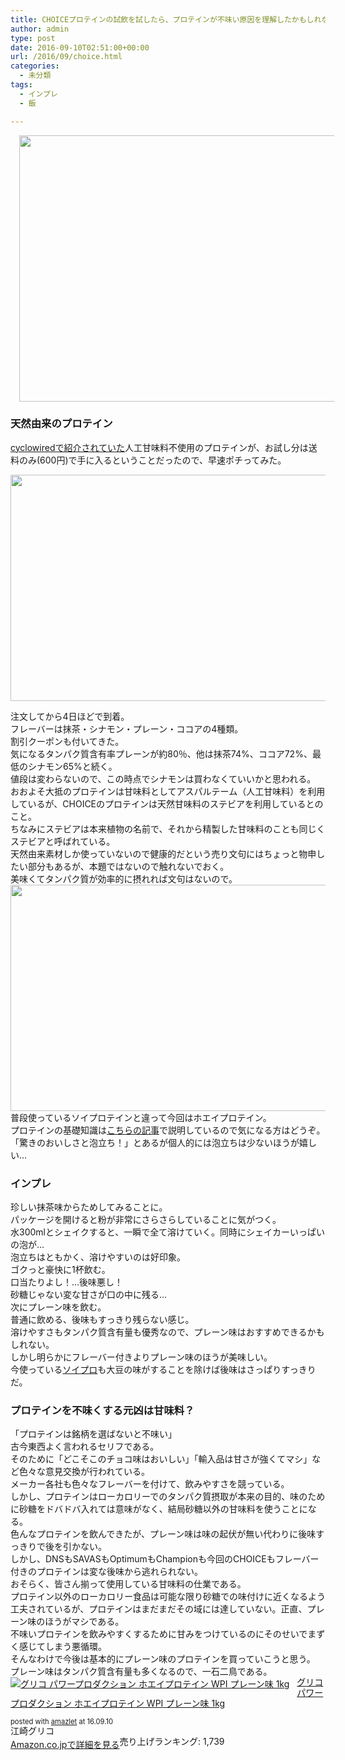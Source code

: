 ```yaml
---
title: CHOICEプロテインの試飲を試したら、プロテインが不味い原因を理解したかもしれない
author: admin
type: post
date: 2016-09-10T02:51:00+00:00
url: /2016/09/choice.html
categories:
  - 未分類
tags:
  - インプレ
  - 飯

---
```

<div class="separator" style="clear: both; text-align: center;">
  <a href="http://www.cyclowired.jp/sites/default/files/images/2016/07/08/CHOICE-GOOOOOLDEN-WHEY007.jpg" imageanchor="1" style="margin-left: 1em; margin-right: 1em;"><img border="0" src="http://www.cyclowired.jp/sites/default/files/images/2016/07/08/CHOICE-GOOOOOLDEN-WHEY007.jpg" height="426" width="640" /></a>
</div>



### 天然由来のプロテイン

<a href="http://www.cyclowired.jp/lifenews/node/203989" target="_blank">cyclowiredで紹介されていた</a>人工甘味料不使用のプロテインが、お試し分は送料のみ(600円)で手に入るということだったので、早速ポチってみた。

<div>
</div>

<div class="separator" style="clear: both; text-align: center;">
  <img border="0" height="362" src="https://blog.gensobunya.net/wp-content/uploads/2016/09/DSC_0142.jpg" width="640" />
</div>

<div>
  </p>

  <div>
  </div>

  <div>
    注文してから4日ほどで到着。
  </div>

  <div>
    フレーバーは抹茶・シナモン・プレーン・ココアの4種類。
  </div>

  <div>
    割引クーポンも付いてきた。
  </div>

  <div>
  </div>

  <div>
    気になるタンパク質含有率プレーンが約80％、他は抹茶74%、ココア72%、最低のシナモン65%と続く。
  </div>

  <div>
    値段は変わらないので、この時点でシナモンは買わなくていいかと思われる。
  </div>

  <div>
  </div>
</div>

<div>
  おおよそ大抵のプロテインは甘味料としてアスパルテーム（人工甘味料）を利用しているが、CHOICEのプロテインは天然甘味料のステビアを利用しているとのこと。
</div>

<div>
  ちなみにステビアは本来植物の名前で、それから精製した甘味料のことも同じくステビアと呼ばれている。
</div>

<div>
</div>

<div>
  天然由来素材しか使っていないので健康的だという売り文句にはちょっと物申したい部分もあるが、本題ではないので触れないでおく。
</div>

<div>
  美味くてタンパク質が効率的に摂れれば文句はないので。
</div>

<div>
</div>

<div class="separator" style="clear: both; text-align: center;">
  <img border="0" height="362" src="https://blog.gensobunya.net/wp-content/uploads/2016/09/DSC_0144.jpg" width="640" />
</div>

<div>
</div>

<div>
  普段使っているソイプロテインと違って今回はホエイプロテイン。
</div>

<div>
  プロテインの基礎知識は<a href="https://blog.gensobunya.net/2016/02/blog-post.html" target="_blank">こちらの記事</a>で説明しているので気になる方はどうぞ。
</div>

<div>
</div>

<div>
  「驚きのおいしさと泡立ち！」とあるが個人的には泡立ちは少ないほうが嬉しい…
</div>

<div>
</div>

### インプレ

<div>
  珍しい抹茶味からためしてみることに。
</div>

<div>
  パッケージを開けると粉が非常にさらさらしていることに気がつく。
</div>

<div>
</div>

<div>
  水300mlとシェイクすると、一瞬で全て溶けていく。同時にシェイカーいっぱいの泡が…
</div>

<div>
  泡立ちはともかく、溶けやすいのは好印象。
</div>

<div>
</div>

<div>
  ゴクっと豪快に1杯飲む。
</div>

<div>
</div>

<div>
</div>

<div>
</div>

<div>
</div>

<div>
</div>

<div>
</div>

<div>
</div>

<div>
</div>

<div>
  口当たりよし！…後味悪し！
</div>

<div>
  砂糖じゃない変な甘さが口の中に残る…
</div>

<div>
</div>

<div>
</div>

<div>
</div>

<div>
</div>

<div>
  次にプレーン味を飲む。
</div>

<div>
</div>

<div>
</div>

<div>
  普通に飲める、後味もすっきり残らない感じ。
</div>

<div>
  溶けやすさもタンパク質含有量も優秀なので、プレーン味はおすすめできるかもしれない。
</div>

<div>
</div>

<div>
  しかし明らかにフレーバー付きよりプレーン味のほうが美味しい。
</div>

<div>
  今使っている<a href="http://amzn.to/2ceAC4l" target="_blank">ソイプロ</a>も大豆の味がすることを除けば後味はさっぱりすっきりだ。
</div>

<div>
</div>

### プロテインを不味くする元凶は甘味料？

<div>
  「プロテインは銘柄を選ばないと不味い」
</div>

<div>
  古今東西よく言われるセリフである。
</div>

<div>
</div>

<div>
  そのために「どこそこのチョコ味はおいしい」「輸入品は甘さが強くてマシ」など色々な意見交換が行われている。
</div>

<div>
</div>

<div>
  メーカー各社も色々なフレーバーを付けて、飲みやすさを競っている。
</div>

<div>
  しかし、プロテインはローカロリーでのタンパク質摂取が本来の目的、味のために砂糖をドバドバ入れては意味がなく、結局砂糖以外の甘味料を使うことになる。
</div>

<div>
</div>

<div>
  色んなプロテインを飲んできたが、プレーン味は味の起伏が無い代わりに後味すっきりで後を引かない。
</div>

<div>
</div>

<div>
  しかし、DNSもSAVASもOptimumもChampionも今回のCHOICEもフレーバー付きのプロテインは変な後味から逃れられない。
</div>

<div>
  おそらく、皆さん揃って使用している甘味料の仕業である。
</div>

<div>
</div>

<div>
  プロテイン以外のローカロリー食品は可能な限り砂糖での味付けに近くなるよう工夫されているが、プロテインはまだまだその域には達していない。正直、プレーン味のほうがマシである。
</div>

<div>
</div>

<div>
  不味いプロテインを飲みやすくするために甘みをつけているのにそのせいでまずく感じてしまう悪循環。
</div>

<div>
</div>

<div>
  そんなわけで今後は基本的にプレーン味のプロテインを買っていこうと思う。
</div>

<div>
  プレーン味はタンパク質含有量も多くなるので、一石二鳥である。
</div>

<div>
</div>

<div>
</div>

<div>
</div>

<div>
</div>

<div>
</div>

<div class="amazlet-box" style="margin-bottom: 0px;">
  <div class="amazlet-image" style="float: left; margin: 0px 12px 1px 0px;">
    <a href="http://www.amazon.co.jp/exec/obidos/ASIN/B004MWQUZG/gensobunya-22/ref=nosim/" name="amazletlink" target="_blank"><img alt="グリコ パワープロダクション ホエイプロテイン WPI プレーン味 1kg" src="https://images-fe.ssl-images-amazon.com/images/I/51qcULvXllL._SL160_.jpg" style="border: none;" /></a>
  </div>

  <div class="amazlet-info" style="line-height: 120%; margin-bottom: 10px;">
    <div class="amazlet-name" style="line-height: 120%; margin-bottom: 10px;">
<a href="http://www.amazon.co.jp/exec/obidos/ASIN/B004MWQUZG/gensobunya-22/ref=nosim/" name="amazletlink" target="_blank">グリコ パワープロダクション ホエイプロテイン WPI プレーン味 1kg</a></p>

<div class="amazlet-powered-date" style="font-size: 80%; line-height: 120%; margin-top: 5px;">
  posted with <a href="http://www.amazlet.com/" target="_blank" title="amazlet">amazlet</a> at 16.09.10
</div>


<div class="amazlet-detail">
江崎グリコ <br /> 売り上げランキング: 1,739


<div class="amazlet-sub-info" style="float: left;">
<div class="amazlet-link" style="margin-top: 5px;">
  <a href="http://www.amazon.co.jp/exec/obidos/ASIN/B004MWQUZG/gensobunya-22/ref=nosim/" name="amazletlink" target="_blank">Amazon.co.jpで詳細を見る</a>
</div>

  </div>

  <div class="amazlet-footer" style="clear: left;">
  </div>
</div>